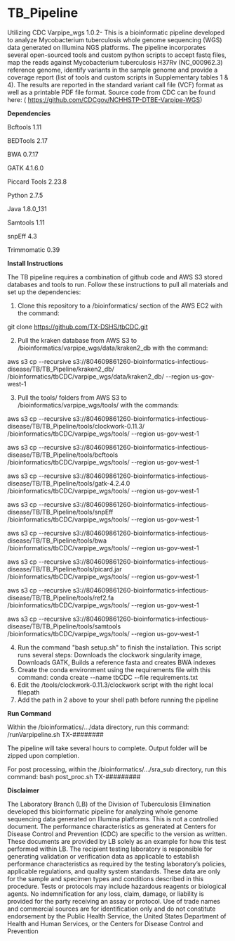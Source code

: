 # TB_Pipeline

Utilizing CDC Varpipe_wgs 1.0.2- This is a bioinformatic pipeline developed to analyze Mycobacterium tuberculosis whole genome sequencing (WGS) data generated on Illumina NGS platforms. The pipeline incorporates several open-sourced tools and custom python scripts to accept fastq files, map the reads against Mycobacterium tuberculosis H37Rv (NC_000962.3) reference genome, identify variants in the sample genome and provide a coverage report (list of tools and custom scripts in Supplementary tables 1 & 4). The results are reported in the standard variant call file (VCF) format as well as a printable PDF file format. Source code from CDC can be found here: ( https://github.com/CDCgov/NCHHSTP-DTBE-Varpipe-WGS)


**Dependencies**

Bcftools 1.11

BEDTools 2.17

BWA 0.7.17

GATK 4.1.6.0

Piccard Tools 2.23.8

Python 2.7.5

Java 1.8.0_131

Samtools 1.11

snpEff 4.3

Trimmomatic 0.39


**Install Instructions**

The TB pipeline requires a combination of github code and AWS S3 stored databases and tools to run. Follow these instructions to pull all materials and set up the dependencies:

1. Clone this repository to a /bioinformatics/ section of the AWS EC2 with the command: 

git clone  https://github.com/TX-DSHS/tbCDC.git

2. Pull the kraken database from AWS S3 to /bioinformatics/varpipe_wgs/data/kraken2_db with the command: 

aws s3 cp --recursive s3://804609861260-bioinformatics-infectious-disease/TB/TB_Pipeline/kraken2_db/ /bioinformatics/tbCDC/varpipe_wgs/data/kraken2_db/ --region us-gov-west-1

3. Pull the tools/ folders from AWS S3 to /bioinformatics/varpipe_wgs/tools/ with the commands: 

aws s3 cp --recursive s3://804609861260-bioinformatics-infectious-disease/TB/TB_Pipeline/tools/clockwork-0.11.3/ /bioinformatics/tbCDC/varpipe_wgs/tools/ --region us-gov-west-1

aws s3 cp --recursive s3://804609861260-bioinformatics-infectious-disease/TB/TB_Pipeline/tools/bcftools /bioinformatics/tbCDC/varpipe_wgs/tools/ --region us-gov-west-1

aws s3 cp --recursive s3://804609861260-bioinformatics-infectious-disease/TB/TB_Pipeline/tools/gatk-4.2.4.0 /bioinformatics/tbCDC/varpipe_wgs/tools/ --region us-gov-west-1

aws s3 cp --recursive s3://804609861260-bioinformatics-infectious-disease/TB/TB_Pipeline/tools/snpEff /bioinformatics/tbCDC/varpipe_wgs/tools/ --region us-gov-west-1

aws s3 cp --recursive s3://804609861260-bioinformatics-infectious-disease/TB/TB_Pipeline/tools/bwa /bioinformatics/tbCDC/varpipe_wgs/tools/ --region us-gov-west-1

aws s3 cp --recursive s3://804609861260-bioinformatics-infectious-disease/TB/TB_Pipeline/tools/picard.jar /bioinformatics/tbCDC/varpipe_wgs/tools/ --region us-gov-west-1

aws s3 cp --recursive s3://804609861260-bioinformatics-infectious-disease/TB/TB_Pipeline/tools/ref2.fa /bioinformatics/tbCDC/varpipe_wgs/tools/ --region us-gov-west-1

aws s3 cp --recursive s3://804609861260-bioinformatics-infectious-disease/TB/TB_Pipeline/tools/samtools /bioinformatics/tbCDC/varpipe_wgs/tools/ --region us-gov-west-1

4. Run the command "bash setup.sh" to finish the installation. This script runs several steps: Downloads the clockwork singularity image, Downloads GATK, Builds a reference fasta and creates BWA indexes
5. Create the conda environment using the requirements file with this command: conda create --name tbCDC --file requirements.txt
6. Edit the /tools/clockwork-0.11.3/clockwork script with the right local filepath
7. Add the path in 2 above to your shell path before running the pipeline




**Run Command**

Within the /bioinformatics/.../data directory, run this command:
/runVarpipeline.sh TX-########

The pipeline will take several hours to complete. Output folder will be zipped upon completion.

For post processing, within the /bioinformatics/.../sra_sub directory, run this command: 
bash post_proc.sh TX-#########



**Disclaimer** 

The Laboratory Branch (LB) of the Division of Tuberculosis Elimination developed this bioinformatic pipeline for analyzing whole genome sequencing data generated on Illumina platforms. This is not a controlled document. The performance characteristics as generated at Centers for Disease Control and Prevention (CDC) are specific to the version as written. These documents are provided by LB solely as an example for how this test performed within LB.  The recipient testing laboratory is responsible for generating validation or verification data as applicable to establish performance characteristics as required by the testing laboratory’s policies, applicable regulations, and quality system standards. These data are only for the sample and specimen types and conditions described in this procedure. Tests or protocols may include hazardous reagents or biological agents. No indemnification for any loss, claim, damage, or liability is provided for the party receiving an assay or protocol. Use of trade names and commercial sources are for identification only and do not constitute endorsement by the Public Health Service, the United States Department of Health and Human Services, or the Centers for Disease Control and Prevention
